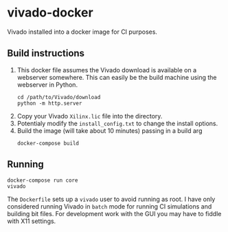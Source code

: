 # vivado-docker

Vivado installed into a docker image for CI purposes.

## Build instructions

1. This docker file assumes the Vivado download is available on a webserver somewhere. This can easily be the build machine using the webserver in Python.
    ```shell
    cd /path/to/Vivado/download
    python -m http.server
    ```
2. Copy your Vivado `Xilinx.lic` file into the directory.
3. Potentialy modify the `install_config.txt` to change the install options.
4. Build the image (will take about 10 minutes) passing in a build arg
    ```shell
    docker-compose build
    ```

## Running
```shell
docker-compose run core
vivado
```
The `Dockerfile` sets up a `vivado` user to avoid running as root. I have only considered running Vivado in `batch` mode for running CI simulations and building bit files. For development work with the GUI you may have to fiddle with X11 settings.
